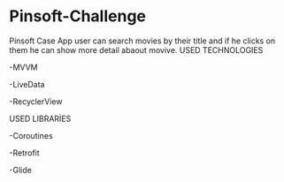 # Pinsoft-Challenge
Pinsoft Case App user can search movies by their title and if he clicks on them he can show more detail abaout movive.
USED TECHNOLOGIES 

-MVVM 

-LiveData 

-RecyclerView 

USED LIBRARİES 

-Coroutines

-Retrofit 

-Glide
